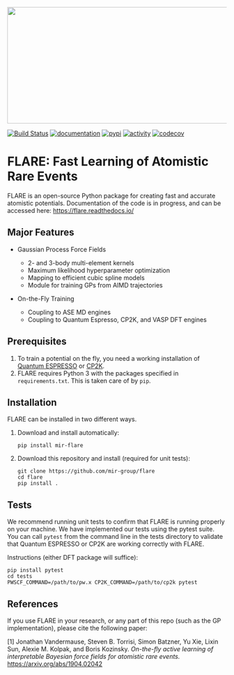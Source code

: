 <p align="center">
  <img width="659" height="267" src="https://github.com/mir-group/flare/blob/master/docs/images/Flare_logo.png?raw=true">
</p>

[![Build Status](https://travis-ci.org/mir-group/flare.svg?branch=master)](https://travis-ci.org/mir-group/flare) [![documentation](https://readthedocs.org/projects/flare/badge/?version=latest)](https://readthedocs.org/projects/flare) [![pypi](https://img.shields.io/pypi/v/mir-flare)](https://pypi.org/project/mir-flare/) [![activity](https://img.shields.io/github/commit-activity/m/mir-group/flare)](https://github.com/mir-group/flare/commits/master) [![codecov](https://codecov.io/gh/mir-group/flare/branch/master/graph/badge.svg)](https://codecov.io/gh/mir-group/flare)

# FLARE: Fast Learning of Atomistic Rare Events

FLARE is an open-source Python package for creating fast and accurate atomistic potentials. Documentation of the code is in progress, and can be accessed here: https://flare.readthedocs.io/

## Major Features

* Gaussian Process Force Fields
  * 2- and 3-body multi-element kernels
  * Maximum likelihood hyperparameter optimization
  * Mapping to efficient cubic spline models
  * Module for training GPs from AIMD trajectories

* On-the-Fly Training
  * Coupling to ASE MD engines
  * Coupling to Quantum Espresso, CP2K, and VASP DFT engines


## Prerequisites
1. To train a potential on the fly, you need a working installation of [Quantum ESPRESSO](https://www.quantum-espresso.org) or [CP2K](https://www.cp2k.org).
2. FLARE requires Python 3 with the packages specified in `requirements.txt`. This is taken care of by `pip`.

## Installation
FLARE can be installed in two different ways.
1. Download and install automatically:
    ```
    pip install mir-flare
    ```
2. Download this repository and install (required for unit tests):
    ```
    git clone https://github.com/mir-group/flare
    cd flare
    pip install .
    ```


## Tests
We recommend running unit tests to confirm that FLARE is running properly on your machine. We have implemented our tests using the pytest suite. You can call `pytest` from the command line in the tests directory to validate that Quantum ESPRESSO or CP2K are working correctly with FLARE.

Instructions (either DFT package will suffice):
```
pip install pytest
cd tests
PWSCF_COMMAND=/path/to/pw.x CP2K_COMMAND=/path/to/cp2k pytest
```

## References
If you use FLARE in your research, or any part of this repo (such as the GP implementation), please cite the following paper:

[1] Jonathan Vandermause, Steven B. Torrisi, Simon Batzner, Yu Xie, Lixin Sun, Alexie M. Kolpak, and Boris Kozinsky. *On-the-fly active learning of interpretable Bayesian force fields for atomistic rare events.* https://arxiv.org/abs/1904.02042
